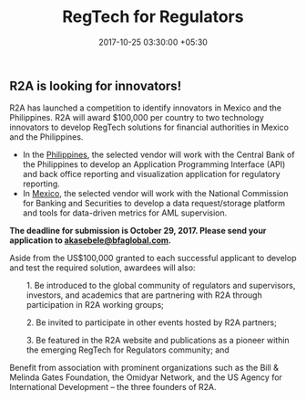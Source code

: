 ﻿---
title: RegTech for Regulators
date: 2017-10-25 03:30:00 +05:30
tags:
- Asia
- Europe
- news
- RegTech
- US
Person: MEDICI Team
category:
- RegTech
- Insights
Markets:
- Asia
- Europe
- news
- RegTech
- US
type: post
status: publish
layout: post
---

<h2>R2A is looking for innovators! </h2>
<p>R2A has launched a competition to identify innovators in Mexico and the Philippines. R2A will award $100,000 per country to two technology innovators to develop RegTech solutions for financial authorities in Mexico and the Philippines.</p>
<ul>
<li style="font-weight: 400;">In the <a href="https://www.r2accelerator.org/r2acompetitions-philippines/">Philippines</a>, the selected vendor will work with the Central Bank of the Philippines to develop an Application Programming Interface (API) and back office reporting and visualization application for regulatory reporting. </li>
<li style="font-weight: 400;">In <a href="https://www.r2accelerator.org/r2acompetitions-mexico/">Mexico</a>, the selected vendor will work with the National Commission for Banking and Securities to develop a data request/storage platform and tools for data-driven metrics for AML supervision. </li>
</ul>
<p><b>The deadline for submission is October 29, 2017. Please send your application to </b><a href="mailto:akasebele@bfaglobal.com"><b>akasebele@bfaglobal.com</b></a><b>.</b></p>
<p>Aside from the US$100,000 granted to each successful applicant to develop and test the required solution, awardees will also:</p>
<p style="padding-left: 30px;">1. Be introduced to the global community of regulators and supervisors, investors, and academics that are partnering with R2A through participation in R2A working groups;</p>
<p style="padding-left: 30px;">2. Be invited to participate in other events hosted by R2A partners;</p>
<p style="padding-left: 30px;">3. Be featured in the R2A website and publications as a pioneer within the emerging RegTech for Regulators community; and</p>
<p>Benefit from association with prominent organizations such as the Bill &amp; Melinda Gates Foundation, the Omidyar Network, and the US Agency for International Development – the three founders of R2A.</p>

